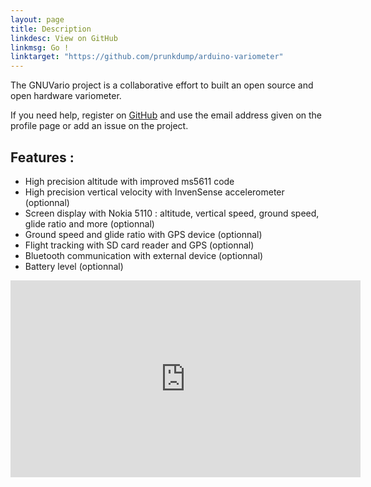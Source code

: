 ```yaml
---
layout: page
title: Description
linkdesc: View on GitHub
linkmsg: Go !
linktarget: "https://github.com/prunkdump/arduino-variometer"
---
```

The GNUVario project is a collaborative effort to built an open source and open hardware variometer.

If you need help, register on [GitHub](https://github.com/prunkdump/arduino-variometer) and use the email address given on the profile page or add an issue on the project.

Features :
---------
* High precision altitude with improved ms5611 code
* High precision vertical velocity with InvenSense accelerometer (optionnal)
* Screen display with Nokia 5110 : altitude, vertical speed, ground speed, glide ratio and more (optionnal)
* Ground speed and glide ratio with GPS device (optionnal)
* Flight tracking with SD card reader and GPS (optionnal)
* Bluetooth communication with external device (optionnal)
* Battery level (optionnal)

<iframe width="560" height="315" src="https://www.youtube.com/embed/60fqfbTenkc" frameborder="0" allow="autoplay; encrypted-media" allowfullscreen></iframe>
